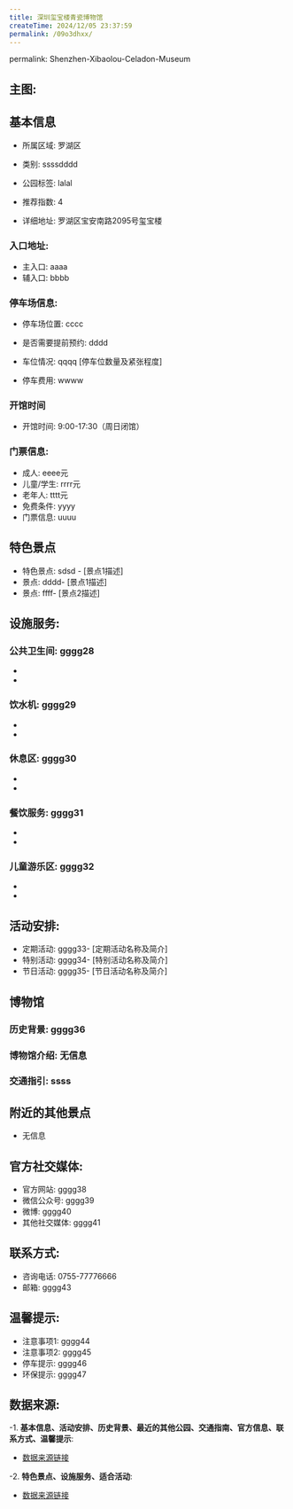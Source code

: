 ```yaml
---
title: 深圳玺宝楼青瓷博物馆
createTime: 2024/12/05 23:37:59
permalink: /09o3dhxx/
---
```

permalink: Shenzhen-Xibaolou-Celadon-Museum
## 主图:
<ImageCard
image="https://cn.bing.com/th?id=OHR.AlfanzinaLighthouse_ZH-CN9704515669_1920x1080.webp"
title= "深圳玺宝楼青瓷博物馆"
description= ""
date="2024/12/05"
href="/"
author="市文化广电旅游体育局"
/>
## 基本信息

- 所属区域: 罗湖区

- 类别: ssssdddd

- 公园标签: lalal

- 推荐指数: 4

- 详细地址: 罗湖区宝安南路2095号玺宝楼

### 入口地址:
- 主入口: aaaa
- 辅入口: bbbb
### 停车场信息:
- 停车场位置: cccc

- 是否需要提前预约: dddd

- 车位情况: qqqq [停车位数量及紧张程度]

- 停车费用: wwww

### 开馆时间
- 开馆时间: 9:00-17:30（周日闭馆）

### 门票信息:
- 成人: eeee元
- 儿童/学生: rrrr元
- 老年人: tttt元
- 免费条件: yyyy
- 门票信息: uuuu
## 特色景点
- 特色景点: sdsd - [景点1描述]
- 景点: dddd- [景点1描述]
- 景点: ffff- [景点2描述]
## 设施服务:
### 公共卫生间: gggg28
- 
- 
### 饮水机: gggg29
- 
- 
### 休息区: gggg30
- 
- 
### 餐饮服务: gggg31
- 
- 
### 儿童游乐区: gggg32
- 
- 
## 活动安排:
- 定期活动: gggg33- [定期活动名称及简介]
- 特别活动: gggg34- [特别活动名称及简介]
- 节日活动: gggg35- [节日活动名称及简介]
## 博物馆
### 历史背景: gggg36
### 博物馆介绍: 无信息
### 交通指引: ssss

## 附近的其他景点
- 无信息

## 官方社交媒体:
- 官方网站: gggg38
- 微信公众号: gggg39
- 微博: gggg40
- 其他社交媒体: gggg41

## 联系方式:
- 咨询电话: 0755-77776666
- 邮箱: gggg43

## 温馨提示:
- 注意事项1: gggg44
- 注意事项2: gggg45
- 停车提示: gggg46
- 环保提示: gggg47

## 数据来源:
-1. **基本信息、活动安排、历史背景、最近的其他公园、交通指南、官方信息、联系方式、温馨提示**:
- [数据来源链接](http://wtl.sz.gov.cn/ggfw/whl/bwgylb/index.html)

-2. **特色景点、设施服务、适合活动**:
- [数据来源链接](http://wtl.sz.gov.cn/ggfw/whl/bwgylb/index.html)

